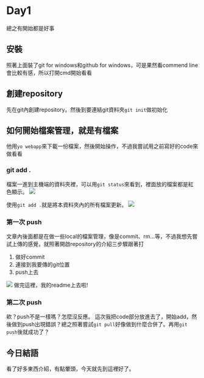 # Day1
總之有開始都是好事
## 安裝
照著上面裝了git for windows和github for windows，可是果然看commend line會比較有感，所以打開cmd開始看看
## 創建repository
先在git內創建repository。然後到要連結git資料夾`git init`做初始化
## 如何開始檔案管理，就是有檔案
他用`yo webapp`來下載一份檔案，然後開始操作，不過我嘗試用之前寫好的code來做看看
### git add .
檔案一進到主機端的資料夾裡，可以用`git status`來看到，裡面放的檔案都是紅色顯示。
![](https://i.imgur.com/inWm2cA.png)

使用`git add .`就是將本資料夾內的所有檔案更新。
![](https://i.imgur.com/EBJZD55.png)

### 第一次 push
文章內後面都是在做一些local的檔案管理，像是commit、rm...等，不過我想先嘗試上傳的感覺，就照著開啟repository的介紹三步驟跟著打
1. 做好commit
2. 連接到我要傳的git位置
3. push上去

![](https://i.imgur.com/e39GDFr.png)
做完這裡，我的readme上去啦!
### 第二次 push
欸？push不是一樣嗎？怎麼沒反應。
這次我把code部分放進去了，開始add，然後做到push出現錯誤？總之照著嘗試`git pull`好像做到什麼合併了。再用`git push`後就成功了？

## 今日結語
看了好多東西介紹，有點暈頭，今天就先到這裡好了。
